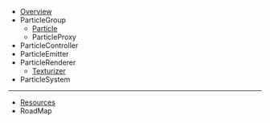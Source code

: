   * [Overview](Overview.md)
  * ParticleGroup
    * [Particle](Particle.md)
    * ParticleProxy
  * ParticleController
  * ParticleEmitter
  * ParticleRenderer
    * [Texturizer](Texturizer.md)
  * ParticleSystem

---

  * [Resources](Resources.md)
  * RoadMap